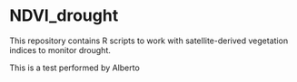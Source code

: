 # NDVI_drought
This repository contains R scripts to work with satellite-derived vegetation indices to monitor drought.

This is a test performed by Alberto



